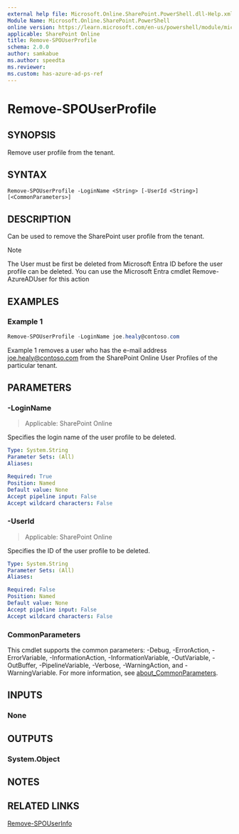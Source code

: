 ```yaml
---
external help file: Microsoft.Online.SharePoint.PowerShell.dll-Help.xml
Module Name: Microsoft.Online.SharePoint.PowerShell
online version: https://learn.microsoft.com/en-us/powershell/module/microsoft.online.sharepoint.powershell/remove-spouserprofile
applicable: SharePoint Online
title: Remove-SPOUserProfile
schema: 2.0.0
author: samkabue
ms.author: speedta
ms.reviewer:
ms.custom: has-azure-ad-ps-ref
---
```


# Remove-SPOUserProfile

## SYNOPSIS

Remove user profile from the tenant.

## SYNTAX

```
Remove-SPOUserProfile -LoginName <String> [-UserId <String>] [<CommonParameters>]
```

## DESCRIPTION

Can be used to remove the SharePoint user profile from the tenant.

> [!NOTE]
> The User must be first be deleted from Microsoft Entra ID before the user profile can be deleted. You can use the Microsoft Entra cmdlet Remove-AzureADUser for this action

## EXAMPLES

### Example 1

```powershell
Remove-SPOUserProfile -LoginName joe.healy@contoso.com
```

Example 1 removes a user who has the e-mail address joe.healy@contoso.com from the SharePoint Online User Profiles of the particular tenant.

## PARAMETERS

### -LoginName

> Applicable: SharePoint Online

Specifies the login name of the user profile to be deleted.

```yaml
Type: System.String
Parameter Sets: (All)
Aliases:

Required: True
Position: Named
Default value: None
Accept pipeline input: False
Accept wildcard characters: False
```

### -UserId

> Applicable: SharePoint Online

Specifies the ID of the user profile to be deleted.

```yaml
Type: System.String
Parameter Sets: (All)
Aliases:

Required: False
Position: Named
Default value: None
Accept pipeline input: False
Accept wildcard characters: False
```

### CommonParameters

This cmdlet supports the common parameters: -Debug, -ErrorAction, -ErrorVariable, -InformationAction, -InformationVariable, -OutVariable, -OutBuffer, -PipelineVariable, -Verbose, -WarningAction, and -WarningVariable. For more information, see [about_CommonParameters](https://go.microsoft.com/fwlink/?LinkID=113216).

## INPUTS

### None

## OUTPUTS

### System.Object

## NOTES

## RELATED LINKS

[Remove-SPOUserInfo](Remove-SPOUserInfo.md)
